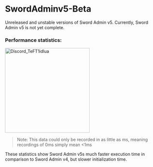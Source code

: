 # SwordAdminv5-Beta
Unreleased and unstable versions of Sword Admin v5.
Currently, Sword Admin v5 is not yet complete.

### Performance statistics:

<img width="279" alt="Discord_TeFT1idlua" src="https://user-images.githubusercontent.com/71954340/139178463-9e63d349-de4e-4a28-b49c-5a51ea7e4762.png">

> Note: This data could only be recorded in as little as ms, meaning recordings of 0ms simply mean <1ms

These statistics show Sword Admin v5s much faster execution time in comparison to Sword Admin v4, but slower initialization time.
